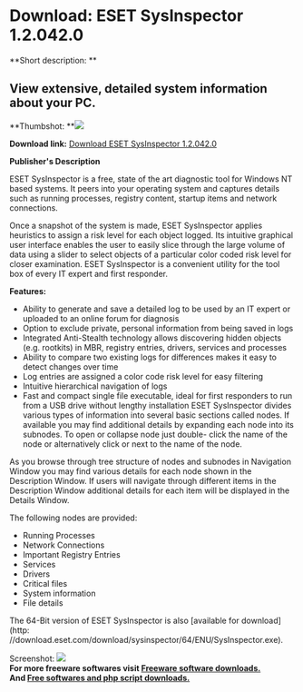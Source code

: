 # Download: ESET SysInspector 1.2.042.0

**Short description: **

## View extensive, detailed system information about your PC.

  
**Thumbshot: **![](http://www.freewarefiles.com/screenshot/esetsysinspector1_md.jpg)   
  
**Download link:** [Download ESET SysInspector 1.2.042.0](http://freesoftwares.boysofts.com/ESET-SysInspector_program_41370.html)  
  

**Publisher's Description**  
  

ESET SysInspector is a free, state of the art diagnostic tool for Windows NT
based systems. It peers into your operating system and captures details such
as running processes, registry content, startup items and network connections.

Once a snapshot of the system is made, ESET SysInspector applies heuristics to
assign a risk level for each object logged. Its intuitive graphical user
interface enables the user to easily slice through the large volume of data
using a slider to select objects of a particular color coded risk level for
closer examination. ESET SysInspector is a convenient utility for the tool box
of every IT expert and first responder.

**Features:**

  * Ability to generate and save a detailed log to be used by an IT expert or uploaded to an online forum for diagnosis 
  * Option to exclude private, personal information from being saved in logs 
  * Integrated Anti-Stealth technology allows discovering hidden objects (e.g. rootkits) in MBR, registry entries, drivers, services and processes 
  * Ability to compare two existing logs for differences makes it easy to detect changes over time 
  * Log entries are assigned a color code risk level for easy filtering 
  * Intuitive hierarchical navigation of logs 
  * Fast and compact single file executable, ideal for first responders to run from a USB drive without lengthy installation 
ESET SysInspector divides various types of information into several basic
sections called nodes. If available you may find additional details by
expanding each node into its subnodes. To open or collapse node just double-
click the name of the node or alternatively click or next to the name of the
node.

As you browse through tree structure of nodes and subnodes in Navigation
Window you may find various details for each node shown in the Description
Window. If users will navigate through different items in the Description
Window additional details for each item will be displayed in the Details
Window.

The following nodes are provided:

  * Running Processes 
  * Network Connections 
  * Important Registry Entries 
  * Services 
  * Drivers 
  * Critical files 
  * System information 
  * File details 

The 64-Bit version of ESET SysInspector is also [available for download](http:
//download.eset.com/download/sysinspector/64/ENU/SysInspector.exe).

  
  
Screenshot: ![](http://www.freewarefiles.com/screenshot/esetsysinspector1.jpg)  
**For more freeware softwares visit [Freeware software downloads.](http://freesoftwares.boysofts.com/)**   
**And [Free softwares and php script downloads.](http://www.boysofts.com/)**

